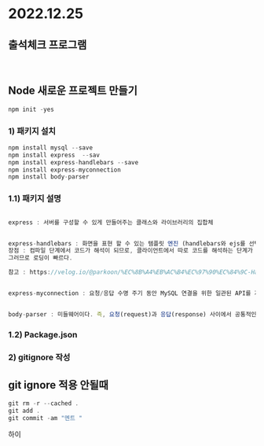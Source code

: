 # 2022.12.25

## 출석체크 프로그램 
<br/>

## Node 새로운 프로젝트 만들기 

```js
npm init -yes

```

### 1) 패키지 설치 

``` js 
npm install mysql --save
npm install express  --sav
npm install express-handlebars --save
npm install express-myconnection
npm install body-parser
``` 

### 1.1) 패키지 설명 

``` js

express : 서버를 구성할 수 있게 만들어주는 클래스와 라이브러리의 집합체 

``` 

``` js

express-handlebars : 화면을 표현 할 수 있는 템플릿 엔진 (handlebars와 ejs를 선택)
장점 : 컴파일 단계에서 코드가 해석이 되므로, 클라이언트에서 따로 코드를 해석하는 단계가 필요없다. 
그러므로 로딩이 빠르다.

참고 : https://velog.io/@parkoon/%EC%8B%A4%EB%AC%B4%EC%97%90%EC%84%9C-Handlebars-%EC%82%AC%EC%9A%A9%ED%95%98%EA%B8%B0-feat-express

```

``` js 

express-myconnection : 요청/응답 수명 주기 동안 MySQL 연결을 위한 일관된 API를 제공합니다.

``` 

``` js 

body-parser : 미들웨어이다. 즉, 요청(request)과 응답(response) 사이에서 공통적인 기능을 수행하는 소프트웨어이다. 그렇다면 역할은 무엇일까? 바로 요청의 본문을 지정한 형태로 파싱해주는 미들웨어이다.

```

### 1.2) Package.json 


### 2) gitignore 작성



## git ignore 적용 안될때 

``` js
git rm -r --cached .
git add .
git commit -am "멘트 "
``` 
하이

